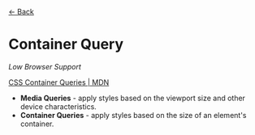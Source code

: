 [&larr; Back](./README.md)

# Container Query

_Low Browser Support_

[CSS Container Queries | MDN](https://developer.mozilla.org/en-US/docs/Web/CSS/CSS_container_queries)

- **Media Queries** - apply styles based on the viewport size and other device characteristics.
- **Container Queries** - apply styles based on the size of an element's container.

<br>
